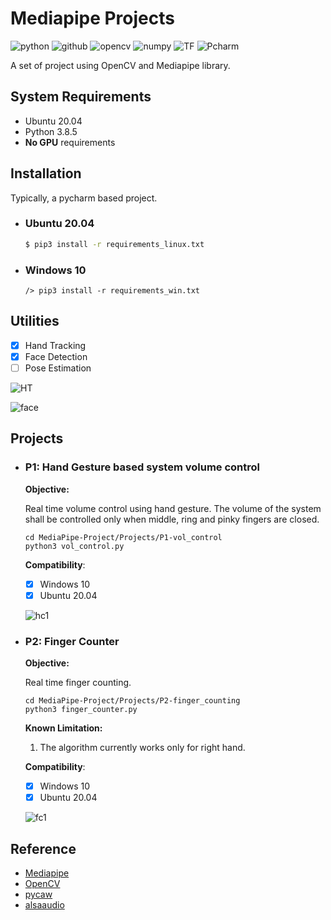 # Mediapipe Projects

![python](https://img.shields.io/badge/Python-3776AB?style=for-the-badge&logo=python&logoColor=white)
![github](https://img.shields.io/badge/GitHub-100000?style=for-the-badge&logo=github&logoColor=white)
![opencv](https://img.shields.io/badge/OpenCV-27338e?style=for-the-badge&logo=OpenCV&logoColor=white)
![numpy](https://img.shields.io/badge/Numpy-777BB4?style=for-the-badge&logo=numpy&logoColor=white)
![TF](https://img.shields.io/badge/TensorFlow-FF6F00?style=for-the-badge&logo=TensorFlow&logoColor=white)
![Pcharm](https://img.shields.io/badge/PyCharm-000000.svg?&style=for-the-badge&logo=PyCharm&logoColor=white)

A set of project using OpenCV and Mediapipe library.

## System Requirements

* Ubuntu 20.04
* Python 3.8.5
* **No GPU** requirements

## Installation

Typically, a pycharm based project.

* ### Ubuntu 20.04
  ```sh
  $ pip3 install -r requirements_linux.txt
  ```
* ### Windows 10
  ```shell
  /> pip3 install -r requirements_win.txt
  ```  

## Utilities

- [X] Hand Tracking
- [X] Face Detection
- [ ] Pose Estimation

![HT](gallery/Output/ht.gif)

![face](gallery/Output/face.gif)

## Projects

* ### P1: Hand Gesture based system volume control
  **Objective:**
  
    Real time volume control using hand gesture. The volume of the system shall be controlled only when middle, ring and
  pinky fingers are closed.
    ```shell
    cd MediaPipe-Project/Projects/P1-vol_control
    python3 vol_control.py
    ```
  **Compatibility**:
    - [X] Windows 10
    - [X] Ubuntu 20.04
  
    ![hc1](gallery/Output/VolC.gif)
  
* ### P2: Finger Counter
  **Objective:**  

  Real time finger counting.
    ```shell
    cd MediaPipe-Project/Projects/P2-finger_counting
    python3 finger_counter.py
    ```
  **Known Limitation:**
  1. The algorithm currently works only for right hand.
  
  **Compatibility**:
    - [X] Windows 10
    - [X] Ubuntu 20.04
  
    ![fc1](gallery/Output/FC.gif) 
  

## Reference

* [Mediapipe](https://google.github.io/mediapipe/)
* [OpenCV](https://pypi.org/project/opencv-python/)
* [pycaw](https://github.com/AndreMiras/pycaw)
* [alsaaudio](https://pypi.org/project/pyalsaaudio/)
